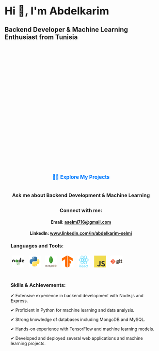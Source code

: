 <h1 style="font-size: 2.5em; margin-bottom: 10px;">Hi 👋, I'm Abdelkarim</h1>
<h3 style="font-size: 1.5em; margin-bottom: 20px;">Backend Developer & Machine Learning Enthusiast from Tunisia</h3>

<img src="https://i.pinimg.com/originals/54/e3/7d/54e37d8074ebcde1d96c77d7b2a7f310.gif" alt="developer" 
    style="display: block; margin: auto; width: 400px; height: 400px; border-radius: 50%; margin-top: 20px;">

<a href="https://abdo-protfolio.vercel.app/" target="_blank"
    style="text-decoration: none; color: #007bff; font-weight: bold; font-size: 1.2em; display: block; text-align: center; margin-top: 20px;">
    👨‍💻 Explore My Projects
</a>

<h3 style="text-align: center; margin-top: 40px;">Ask me about <strong>Backend Development</strong> & <strong>Machine Learning</strong></h3>

<h3 style="text-align: center; margin-top: 30px;">Connect with me:</h3>
<h4 style="text-align: center; margin-top: 20px;"><b>Email:</b> <a href="mailto:aselmi716@gmail.com">aselmi716@gmail.com</a></h4>
<h4 style="text-align: center; margin-top: 20px;"><b>LinkedIn:</b> <a href="https://www.linkedin.com/in/abdelkarim-selmi" target="_blank">www.linkedin.com/in/abdelkarim-selmi</a></h4>

<h3 style="text-align: left; margin-left: 20px;">Languages and Tools:</h3>
<div style="text-align: left; margin-left: 20px;">
    <img src="https://raw.githubusercontent.com/devicons/devicon/master/icons/nodejs/nodejs-original-wordmark.svg" alt="Node.js" style="width: 40px; height: 40px; margin: 5px;">
    <img src="https://raw.githubusercontent.com/devicons/devicon/master/icons/python/python-original.svg" alt="Python" style="width: 40px; height: 40px; margin: 5px;">
    <img src="https://raw.githubusercontent.com/devicons/devicon/master/icons/mongodb/mongodb-original-wordmark.svg" alt="MongoDB" style="width: 40px; height: 40px; margin: 5px;">
    <img src="https://raw.githubusercontent.com/devicons/devicon/master/icons/tensorflow/tensorflow-original.svg" alt="TensorFlow" style="width: 40px; height: 40px; margin: 5px;">
    <img src="https://raw.githubusercontent.com/devicons/devicon/master/icons/react/react-original-wordmark.svg" alt="React" style="width: 40px; height: 40px; margin: 5px;">
    <img src="https://raw.githubusercontent.com/devicons/devicon/master/icons/javascript/javascript-original.svg" alt="JavaScript" style="width: 40px; height: 40px; margin: 5px;">
    <img src="https://raw.githubusercontent.com/devicons/devicon/master/icons/git/git-original-wordmark.svg" alt="Git" style="width: 40px; height: 40px; margin: 5px;">
</div>


<h3 style="text-align: left; margin-left: 20px; margin-top: 40px;">Skills & Achievements:</h3>
<div style="text-align: left; margin-left: 20px;">
    <p>✔ Extensive experience in backend development with Node.js and Express.</p>
    <p>✔ Proficient in Python for machine learning and data analysis.</p>
    <p>✔ Strong knowledge of databases including MongoDB and MySQL.</p>
    <p>✔ Hands-on experience with TensorFlow and machine learning models.</p>
    <p>✔ Developed and deployed several web applications and machine learning projects.</p>
</div>
